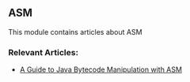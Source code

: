 ## ASM

This module contains articles about ASM

### Relevant Articles:

- [A Guide to Java Bytecode Manipulation with ASM](https://www.surya.com/java-asm)
